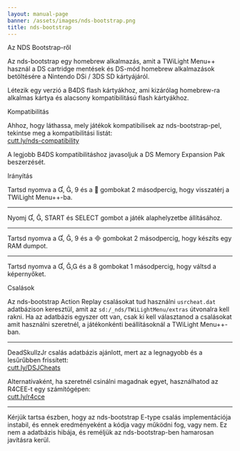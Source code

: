 ```yaml
---
layout: manual-page
banner: /assets/images/nds-bootstrap.png
title: nds-bootstrap
---
```


<div class="section-title">Az NDS Bootstrap-ről</div>
<div class="section-body">
    <p>
        Az nds-bootstrap egy homebrew alkalmazás, amit a TWiLight Menu++ használ a DS cartridge mentések és DS-mód homebrew alkalmazások betöltésére a Nintendo DSi / 3DS SD kártyájáról.
    </p>
    <p>
        Létezik egy verzió a B4DS flash kártyákhoz, ami kizárólag homebrew-ra alkalmas kártya és alacsony kompatibilitású flash kártyákhoz.
    </p>
</div>

<div class="section-title">Kompatibilitás</div>
<div class="section-body">
    <p>
        Ahhoz, hogy láthassa, mely játékok kompatibilisek az nds-bootstrap-pel, tekintse meg a kompatibilitási listát:<br><a href="https://cutt.ly/nds-compatibility">cutt.ly/nds-compatibility</a>
    </p>
    <p>
        A legjobb B4DS kompatibilitáshoz javasoljuk a DS Memory Expansion Pak beszerzését.
    </p>
</div>

<div class="section-title">Irányítás</div>
<div class="section-body">
    <p class="mb-0">
        Tartsd nyomva a &#xE004;, &#xE005;, &#xE07A; és a &#xE001; gombokat 2 másodpercig, hogy visszatérj a TWiLight Menu++-ba.
    </p>
    <hr>
    <p class="mb-0">
        Nyomj &#xE004;, &#xE005;, START és SELECT gombot a játék alaphelyzetbe állításához.
    </p>
    <hr>
    <p class="mb-0">
        Tartsd nyomva a &#xE004;, &#xE005;, &#xE07A; és a &#xE000; gombokat 2 másodpercig, hogy készíts egy RAM dumpot.
    </p>
    <hr>
    <p class="mb-0">
        Tartsd nyomva a &#xE004;, &#xE005;,&#xE002; és a &#xE079; gombokat 1 másodpercig, hogy váltsd a képernyőket.
    </p>
</div>

<div class="section-title">Csalások</div>
<div class="section-body">
    <p>
        Az nds-bootstrap Action Replay csalásokat tud használni <code>usrcheat.dat</code> adatbázison keresztül, amit az <code>sd:/_nds/TWiLightMenu/extras</code> útvonalra kell rakni. Ha az adatbázis egyszer ott van, csak ki kell választanod a csalásokat amit használni szeretnél, a játékonkénti beállításoknál a TWiLight Menu++-ban.
    </p>
    <hr>
    <p>
        DeadSkullzJr csalás adatbázis ajánlott, mert az a legnagyobb és a lesűrűbben frissített:<br><a href="https://cutt.ly/DSJCheats">cutt.ly/DSJCheats</a>
    </p>
    <p>
        Alternatívaként, ha szeretnél csinálni magadnak egyet, használhatod az R4CEE-t egy számítógépen:<br><a href="https://cutt.ly/r4cce">cutt.ly/r4cce</a>
    </p>
    <hr>
    <p>
        Kérjük tartsa észben, hogy az nds-bootstrap E-type csalás implementációja instabil, és ennek eredményeként a kódja vagy működni fog, vagy nem. Ez nem a adatbázis hibája, és reméljük az nds-bootstrap-ben hamarosan javításra kerül.
    </p>
</div>
